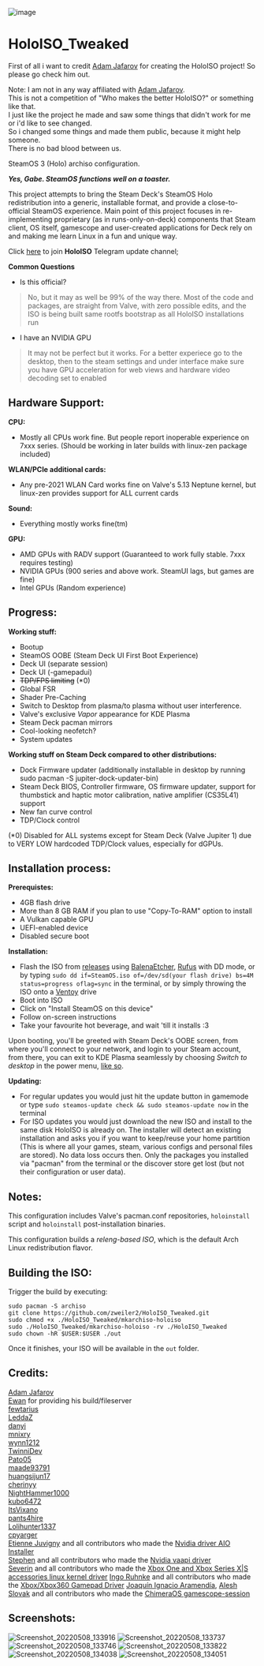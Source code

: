 ![image](https://user-images.githubusercontent.com/97450182/167457908-07be1a60-7e86-4bef-b7f0-6bd19efd8b24.png)
# HoloISO_Tweaked
First of all i want to credit [Adam Jafarov](https://github.com/theVakhovskeIsTaken) for creating the HoloISO project! So please go check him out.

Note: I am not in any way affiliated with [Adam Jafarov](https://github.com/theVakhovskeIsTaken).  
This is not a competition of "Who makes the better HoloISO?" or something like that.  
I just like the project he made and saw some things that didn't work for me or i'd like to see changed.  
So i changed some things and made them public, because it might help someone.  
There is no bad blood between us.

SteamOS 3 (Holo) archiso configuration.

***Yes, Gabe. SteamOS functions well on a toaster.***

This project attempts to bring the Steam Deck's SteamOS Holo redistribution into a generic, installable format, and provide a close-to-official SteamOS experience.
Main point of this project focuses in re-implementing proprietary (as in runs-only-on-deck) components that Steam client, OS itself, gamescope and user-created applications for Deck rely on and making me learn Linux in a fun and unique way.

Click [here](https://t.me/HoloISO) to join **HoloISO** Telegram update channel;

**Common Questions**

- Is this official?
> No, but it may as well be 99% of the way there. Most of the code and packages, are straight from Valve, with zero possible edits, and the ISO is being built same rootfs bootstrap as all HoloISO installations run
- I have an NVIDIA GPU
> It may not be perfect but it works. For a better experiece go to the desktop, then to the steam settings and under interface make sure you have GPU acceleration for web views and hardware video decoding set to enabled

Hardware Support:
-
**CPU:**
- Mostly all CPUs work fine. But people report inoperable experience on 7xxx series. (Should be working in later builds with linux-zen package included)

**WLAN/PCIe additional cards:**
- Any pre-2021 WLAN Card works fine on Valve's 5.13 Neptune kernel, but linux-zen provides support for ALL current cards

**Sound:**
- Everything mostly works fine(tm)

**GPU:**
- AMD GPUs with RADV support (Guaranteed to work fully stable. 7xxx requires testing)
- NVIDIA GPUs (900 series and above work. SteamUI lags, but games are fine)
- Intel GPUs (Random experience)

Progress:
-
**Working stuff:**
- Bootup
- SteamOS OOBE (Steam Deck UI First Boot Experience)
- Deck UI (separate session)
- Deck UI (-gamepadui)
- ~~TDP/FPS limiting~~ (*0)
- Global FSR
- Shader Pre-Caching
- Switch to Desktop from plasma/to plasma without user interference.
- Valve's exclusive *Vapor* appearance for KDE Plasma
- Steam Deck pacman mirrors
- Cool-looking neofetch?
- System updates

**Working stuff on Steam Deck compared to other distributions:**
- Dock Firmware updater (additionally installable in desktop by running sudo pacman -S jupiter-dock-updater-bin)
- Steam Deck BIOS, Controller firmware, OS firmware updater, support for thumbstick and haptic motor calibration, native amplifier (CS35L41) support
- New fan curve control
- TDP/Clock control

(*0) Disabled for ALL systems except for Steam Deck (Valve Jupiter 1) due to VERY LOW hardcoded TDP/Clock values, especially for dGPUs.

Installation process:
-
**Prerequistes:**
- 4GB flash drive
- More than 8 GB RAM if you plan to use "Copy-To-RAM" option to install
- A Vulkan capable GPU
- UEFI-enabled device
- Disabled secure boot

**Installation:**
- Flash the ISO from [releases](https://github.com/zweiler2/HoloISO_Tweaked/releases) using [BalenaEtcher](https://etcher.balena.io), [Rufus](https://rufus.ie) with DD mode, or by typing `sudo dd if=SteamOS.iso of=/dev/sd(your flash drive) bs=4M status=progress oflag=sync` in the terminal, or by simply throwing the ISO onto a [Ventoy](https://www.ventoy.net) drive
- Boot into ISO
- Click on "Install SteamOS on this device"
- Follow on-screen instructions
- Take your favourite hot beverage, and wait 'till it installs :3

Upon booting, you'll be greeted with Steam Deck's OOBE screen, from where you'll connect to your network, and login to your Steam account, from there, you can exit to KDE Plasma seamlessly by choosing *Switch to desktop* in the power menu, [like so](https://www.youtube.com/watch?v=smfwna2iHho).

**Updating:**
- For regular updates you would just hit the update button in gamemode or type `sudo steamos-update check && sudo steamos-update now` in the terminal
- For ISO updates you would just download the new ISO and install to the same disk HoloISO is already on. The installer will detect an existing installation and asks you if you want to keep/reuse your home partition (This is where all your games, steam, various configs and personal files are stored). No data loss occurs then. Only the packages you installed via "pacman" from the terminal or the discover store get lost (but not their configuration or user data).

Notes:
-

This configuration includes Valve's pacman.conf repositories, `holoinstall` script and `holoinstall` post-installation binaries.

This configuration builds a *releng-based ISO*, which is the default Arch Linux redistribution flavor.

Building the ISO:
-
Trigger the build by executing:
```
sudo pacman -S archiso
git clone https://github.com/zweiler2/HoloISO_Tweaked.git
sudo chmod +x ./HoloISO_Tweaked/mkarchiso-holoiso
sudo ./HoloISO_Tweaked/mkarchiso-holoiso -rv ./HoloISO_Tweaked
sudo chown -hR $USER:$USER ./out 
```
Once it finishes, your ISO will be available in the `out` folder.

Credits:
-
[Adam Jafarov](https://github.com/theVakhovskeIsTaken)  
[Ewan](https://github.com/Ew4n1011) for providing his build/fileserver  
[fewtarius](https://github.com/fewtarius)  
[LeddaZ](https://github.com/LeddaZ)  
[danyi](https://github.com/danyi)  
[mnixry](https://github.com/mnixry)  
[wynn1212](https://github.com/wynn1212)  
[TwinniDev](https://github.com/TwinniDev)  
[Pato05](https://github.com/Pato05)  
[maade93791](https://github.com/maade93791)  
[huangsijun17](https://github.com/huangsijun17)  
[cherinyy](https://github.com/cherinyy)  
[NightHammer1000](https://github.com/NightHammer1000)  
[kubo6472](https://github.com/kubo6472)  
[ItsVixano](https://github.com/ItsVixano)  
[pants4hire](https://github.com/pants4hire)  
[Lolihunter1337](https://github.com/Lolihunter1337)  
[cpyarger](https://github.com/cpyarger)  
[Etienne Juvigny](https://github.com/Tk-Glitch) and all contributors who made the [Nvidia driver AIO Installer](https://github.com/Frogging-Family/nvidia-all)  
[Stephen](https://github.com/elFarto) and all contributors who made the [Nvidia vaapi driver](https://github.com/elFarto/nvidia-vaapi-driver)  
[Severin](https://github.com/medusalix) and all contributors who made the [Xbox One and Xbox Series X|S accessories linux kernel driver](https://github.com/medusalix/xone)
[Ingo Ruhnke](https://github.com/Grumbel) and all contributors who made the [Xbox/Xbox360 Gamepad Driver](https://github.com/xboxdrv/xboxdrv)
[Joaquín Ignacio Aramendía](https://github.com/Samsagax), [Alesh Slovak](https://github.com/alkazar) and all contributors who made the [ChimeraOS gamescope-session](https://github.com/ChimeraOS/gamescope-session)

Screenshots:
-
![Screenshot_20220508_133916](https://user-images.githubusercontent.com/97450182/167292656-1679e007-4701-4a3c-89ee-2104b5eb12cd.png)
![Screenshot_20220508_133737](https://user-images.githubusercontent.com/97450182/167292672-8bc9032d-4a21-4528-ab7e-b9dbc25a0664.png)
![Screenshot_20220508_133746](https://user-images.githubusercontent.com/97450182/167292722-a68806c1-5768-4790-a8e7-108d7c72bb08.png)
![Screenshot_20220508_133822](https://user-images.githubusercontent.com/97450182/167292731-86fed590-0260-4c5e-ac13-05d284b5fd24.png)
![Screenshot_20220508_134038](https://user-images.githubusercontent.com/97450182/167292734-90036b5f-2571-438e-8951-8d731cd4ae93.png)
![Screenshot_20220508_134051](https://user-images.githubusercontent.com/97450182/167292738-a70d266f-814d-4352-8d38-b920ae3f3381.png)
